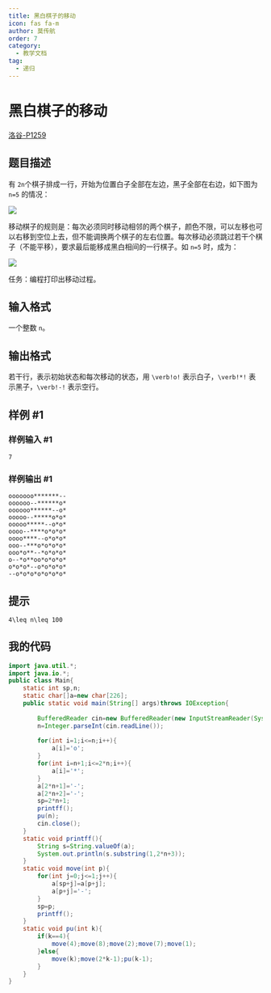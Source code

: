 ```yaml
---
title: 黑白棋子的移动
icon: fas fa-m
author: 莫传航
order: 7
category:
  - 教学文档
tag:
  - 递归
---
```


# 黑白棋子的移动

[洛谷-P1259](https://www.luogu.com.cn/problem/P1259 "洛谷-P1259")
## 题目描述

有 ` 2n `个棋子排成一行，开始为位置白子全部在左边，黑子全部在右边，如下图为 `n=5` 的情况：

![](https://cdn.luogu.com.cn/upload/image_hosting/dzfwand6.png)

移动棋子的规则是：每次必须同时移动相邻的两个棋子，颜色不限，可以左移也可以右移到空位上去，但不能调换两个棋子的左右位置。每次移动必须跳过若干个棋子（不能平移），要求最后能移成黑白相间的一行棋子。如 `n=5` 时，成为：

![](https://cdn.luogu.com.cn/upload/image_hosting/yus9ph6d.png)

任务：编程打印出移动过程。

## 输入格式

一个整数 `n`。

## 输出格式

若干行，表示初始状态和每次移动的状态，用 `\verb!o!` 表示白子，`\verb!*!` 表示黑子，`\verb!-!` 表示空行。

## 样例 #1

### 样例输入 #1

```
7
```

### 样例输出 #1

```
ooooooo*******--
oooooo--******o*
oooooo******--o*
ooooo--*****o*o*
ooooo*****--o*o*
oooo--****o*o*o*
oooo****--o*o*o*
ooo--***o*o*o*o*
ooo*o**--*o*o*o*
o--*o**oo*o*o*o*
o*o*o*--o*o*o*o*
--o*o*o*o*o*o*o*
```

## 提示

` 4\leq n\leq 100 `
## 我的代码
```java
import java.util.*;
import java.io.*;
public class Main{
    static int sp,n;
    static char[]a=new char[226];
    public static void main(String[] args)throws IOException{
        
        BufferedReader cin=new BufferedReader(new InputStreamReader(System.in));
        n=Integer.parseInt(cin.readLine());
        
        for(int i=1;i<=n;i++){
            a[i]='o';
        }
        for(int i=n+1;i<=2*n;i++){
            a[i]='*';
        }
        a[2*n+1]='-';
        a[2*n+2]='-';
        sp=2*n+1;
        printff();
        pu(n);
        cin.close();
    }
    static void printff(){
        String s=String.valueOf(a);
        System.out.println(s.substring(1,2*n+3));
    }
    static void move(int p){
        for(int j=0;j<=1;j++){
            a[sp+j]=a[p+j];
            a[p+j]='-';
        }
        sp=p;
        printff();
    }
    static void pu(int k){
        if(k==4){
            move(4);move(8);move(2);move(7);move(1);
        }else{
            move(k);move(2*k-1);pu(k-1);
        }
    }
}
```